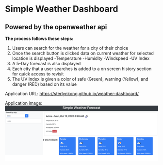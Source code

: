 # Simple Weather Dashboard

## Powered by the openweather api

**The process follows these steps:**
1. Users can search for the weather for a city of their choice
2. Once the search button is clicked data on current weather for selected location is displayed
    -Temperature
    -Humidity
    -Windspeed
    -UV Index
3. A 5-Day forecast is also displayed
4. Each city that a user searches is added to a on screen history section for quick access to revisit
5. The UV Index is given a color of safe (Green), warning (Yellow), and danger (RED) based on its value


Application URL: https://sterlynkong.github.io/weather-dashboard/

Application image: ![weather-dashboard Screenshot](assets/images/weather-dashboard.png "weather-dashboard Screenshot")
